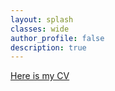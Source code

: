 ```yaml
---
layout: splash
classes: wide
author_profile: false
description: true
---
```

[Here is my CV](/assets/files/Dr._Yasmine_Israeli.pdf)